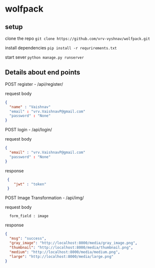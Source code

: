 # wolfpack

## setup
clone the repo `git clone https://github.com/vrv-vyshnav/wolfpack.git`

install dependencies `pip install -r requrirements.txt`

start sever `python manage.py runserver`

## Details about end points
POST  register - /api/register/ 

request body
``` json
{
  "name" : "Vaishnav"
  "email" : "vrv.VaishnavP@gmail.com"
  "password" : "None"
}
```

POST  login - /api/login/ 

request body
``` json
{
  "email" : "vrv.VaishnavP@gmail.com"
  "password" : "None"
}
```
response 
``` json
 {
    "jwt" : "token"
 }
```


POST  Image Transformation - /api/img/ 

request body
``` 
  form_field : image
```
response 
``` json
{
  "msg": "success",
  "gray_image": "http://localhost:8000/media/gray_image.png",
  "thumbnail": "http://localhost:8000/media/thumbnail.png",
  "medium": "http://localhost:8000/media/medium.png",
  "large": "http://localhost:8000/media/large.png"
}
```



